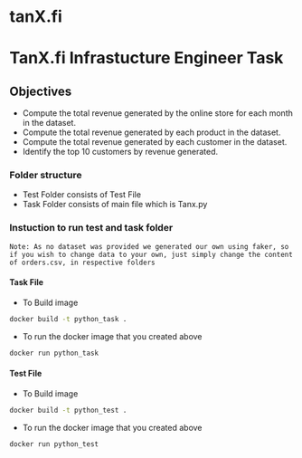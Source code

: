 # tanX.fi
# TanX.fi Infrastucture Engineer Task

## Objectives

- Compute the total revenue generated by the online store for each month in the dataset.
- Compute the total revenue generated by each product in the dataset.
- Compute the total revenue generated by each customer in the
  dataset.
- Identify the top 10 customers by revenue generated.

### Folder structure

- Test Folder consists of Test File
- Task Folder consists of main file which is Tanx.py

### Instuction to run test and task folder

`Note: As no dataset was provided we generated our own using faker, so if you wish to change data to your own, just simply change the content of orders.csv, in respective folders`

#### Task File

- To Build image

```cmd
docker build -t python_task .
```

- To run the docker image that you created above

```cmd
docker run python_task
```

#### Test File

- To Build image

```cmd
docker build -t python_test .
```

- To run the docker image that you created above

```cmd
docker run python_test
```
